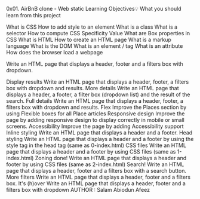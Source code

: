 0x01. AirBnB clone - Web static Learning Objectives💡 What you should learn from this project

What is CSS How to add style to an element What is a class What is a selector How to compute CSS Specificity Value What are Box properties in CSS What is HTML How to create an HTML page What is a markup language What is the DOM What is an element / tag What is an attribute How does the browser load a webpage

Write an HTML page that displays a header, footer and a filters box with dropdown.

Display results Write an HTML page that displays a header, footer, a filters box with dropdown and results.
More details Write an HTML page that displays a header, a footer, a filter box (dropdown list) and the result of the search.
Full details Write an HTML page that displays a header, footer, a filters box with dropdown and results.
Flex Improve the Places section by using Flexible boxes for all Place articles
Responsive design Improve the page by adding responsive design to display correctly in mobile or small screens.
Accessibility Improve the page by adding Accessibility support
Inline styling Write an HTML page that displays a header and a footer.
Head styling Write an HTML page that displays a header and a footer by using the style tag in the head tag (same as 0-index.html)
CSS files Write an HTML page that displays a header and a footer by using CSS files (same as 1-index.html)
Zoning done! Write an HTML page that displays a header and footer by using CSS files (same as 2-index.html)
Search! Write an HTML page that displays a header, footer and a filters box with a search button.
More filters Write an HTML page that displays a header, footer and a filters box.
It's (h)over Write an HTML page that displays a header, footer and a filters box with dropdown
AUTHOR : Salam Abiodun Afeez

